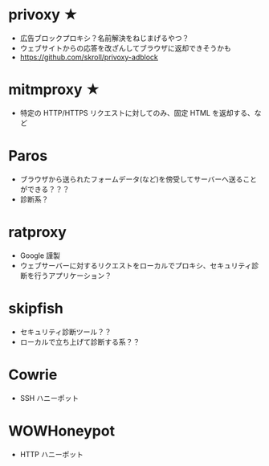 # privoxy ★

- 広告ブロックプロキシ？名前解決をねじまげるやつ？
- ウェブサイトからの応答を改ざんしてブラウザに返却できそうかも
- https://github.com/skroll/privoxy-adblock

# mitmproxy ★

- 特定の HTTP/HTTPS リクエストに対してのみ、固定 HTML を返却する、など

# Paros

- ブラウザから送られたフォームデータ(など)を傍受してサーバーへ送ることができる？？？
- 診断系？

# ratproxy

- Google 謹製
- ウェブサーバーに対するリクエストをローカルでプロキシ、セキュリティ診断を行うアプリケーション？

# skipfish

- セキュリティ診断ツール？？
- ローカルで立ち上げて診断する系？？

# Cowrie

- SSH ハニーポット

# WOWHoneypot

- HTTP ハニーポット

